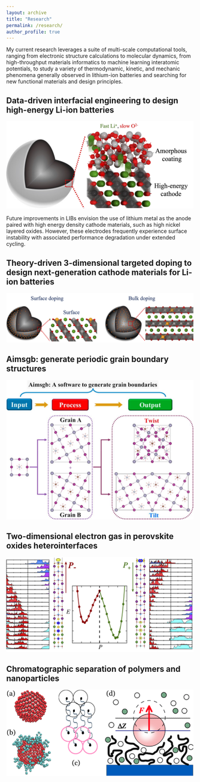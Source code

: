 ```yaml
---
layout: archive
title: "Research"
permalink: /research/
author_profile: true
---
```

My current research leverages a suite of multi-scale computational tools, ranging from electronic structure calculations
to molecular dynamics, from high-throughput materials informatics to machine learning interatomic potentials, to study a
variety of thermodynamic, kinetic, and mechanic phenomena generally observed in lithium-ion batteries and searching
for new functional materials and design principles.


## Data-driven interfacial engineering to design high-energy Li-ion batteries

 <img src="/images/cathode_coating.jpg" alt="" width="500"/>

Future improvements in LIBs envision the use of lithium metal as the anode paired with high energy density cathode materials, 
such as high nickel layered oxides. However, these electrodes frequently experience surface instability with associated 
performance degradation under extended cycling.

## Theory-driven 3-dimensional targeted doping to design next-generation cathode materials for Li-ion batteries

 <img src="/images/targeted_doping.jpg" alt="" width="500"/>

## Aimsgb: generate periodic grain boundary structures

 <img src="/images/aimsgb.jpg" alt="" width="500"/>

## Two-dimensional electron gas in perovskite oxides heterointerfaces

 <img src="/images/2deg.jpg" alt="" width="500"/>

## Chromatographic separation of polymers and nanoparticles

 <img src="/images/np_polymer.png" alt="" width="500"/>